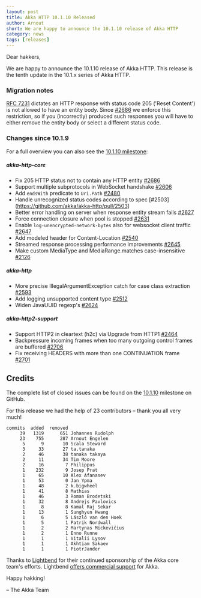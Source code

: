 ```yaml
---
layout: post
title: Akka HTTP 10.1.10 Released
author: Arnout
short: We are happy to announce the 10.1.10 release of Akka HTTP
category: news
tags: [releases]
---
```


Dear hakkers,

We are happy to announce the 10.1.10 release of Akka HTTP. This release is the tenth update in the 10.1.x series of Akka HTTP.

### Migration notes

[RFC 7231](https://tools.ietf.org/html/rfc7231#section-6.3.6) dictates an HTTP response with status code 205 ('Reset Content') is not allowed to have an entity body. Since [#2686](https://github.com/akka/akka-http/pull/2686) we enforce this restriction, so if you (incorrectly) produced such responses you will have to either remove the entity body or select a different status code.

### Changes since 10.1.9

For a full overview you can also see the [10.1.10 milestone](https://github.com/akka/akka-http/milestone/51?closed=1):

##### akka-http-core

* Fix 205 HTTP status not to contain any HTTP entity [#2686](https://github.com/akka/akka-http/pull/2686)
* Support multiple subprotocols in WebSocket handshake [#2606](https://github.com/akka/akka-http/issues/2606)
* Add `endsWith` predicate to `Uri.Path` [#2480](https://github.com/akka/akka-http/pull/2480)
* Handle unrecognized status codes according to spec [#2503](https://github.com/akka/akka-http/pull/2503]
* Better error handling on server when response entity stream fails [#2627](https://github.com/akka/akka-http/pull/2627)
* Force connection closure when pool is stopped [#2631](https://github.com/akka/akka-http/pull/2631)
* Enable `log-unencrypted-network-bytes` also for websocket client traffic [#2647](https://github.com/akka/akka-http/pull/2647)
* Add modeled header for Content-Location [#2540](https://github.com/akka/akka-http/pull/2540)
* Streamed response processing performance improvements [#2645](https://github.com/akka/akka-http/pull/2645)
* Make custom MediaType and MediaRange.matches case-insensitive [#2126](https://github.com/akka/akka-http/pull/2126)

##### akka-http

* More precise IllegalArgumentException catch for case class extraction [#2593](https://github.com/akka/akka-http/pull/2593)
* Add logging unsupported content type [#2512](https://github.com/akka/akka-http/pull/2512)
* Widen JavaUUID regexp's [#2624](https://github.com/akka/akka-http/pull/2624)

##### akka-http2-support

* Support HTTP2 in cleartext (h2c) via Upgrade from HTTP1 [#2464](https://github.com/akka/akka-http/pull/2464)
* Backpressure incoming frames when too many outgoing control frames are buffered [#2706](https://github.com/akka/akka-http/pull/2706)
* Fix receiving HEADERS with more than one CONTINUATION frame [#2701](https://github.com/akka/akka-http/pull/2701)

## Credits

The complete list of closed issues can be found on the [10.1.10](https://github.com/akka/akka-http/milestone/51?closed=1) milestone on GitHub.

For this release we had the help of 23 contributors – thank you all very much!

```
commits  added  removed
     39   1319      651 Johannes Rudolph
     23    755      287 Arnout Engelen
      5      9       10 Scala Steward
      3     33       27 ta.tanaka
      2     46       38 tanaka takaya
      2     11       34 Tim Moore
      2     16        7 Philippus
      1    232        9 Josep Prat
      1     65       10 Alex Afanasev
      1     53        0 Jan Ypma
      1     48        2 k.bigwheel
      1     41        8 Mathias
      1     46        3 Roman Brodetski
      1     32        8 Andrejs Pavlovics
      1      8        8 Kamal Raj Sekar
      1     13        1 Sunghyun Hwang
      1      6        5 László van den Hoek
      1      5        1 Patrik Nordwall
      1      2        2 Martynas Mickevičius
      1      2        1 Enno Runne
      1      1        1 Vitalii Lysov
      1      1        1 Akhtiam Sakaev
      1      1        1 PiotrJander
```

Thanks to [Lightbend](https://www.lightbend.com/) for their continued sponsorship of the Akka core 
team's efforts. Lightbend [offers commercial support](https://www.lightbend.com/lightbend-subscription)
for Akka.

Happy hakking!

– The Akka Team
